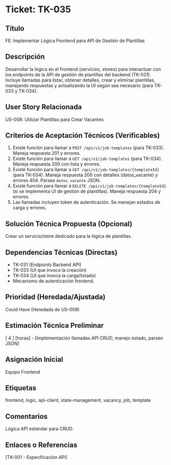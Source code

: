 # Ticket: TK-035

## Título
FE: Implementar Lógica Frontend para API de Gestión de Plantillas

## Descripción
Desarrollar la lógica en el frontend (servicios, stores) para interactuar con los endpoints de la API de gestión de plantillas del backend (TK-031). Incluye llamadas para listar, obtener detalles, crear y eliminar plantillas, manejando respuestas y actualizando la UI según sea necesario (para TK-033 y TK-034).

## User Story Relacionada
US-008: Utilizar Plantillas para Crear Vacantes

## Criterios de Aceptación Técnicos (Verificables)
1.  Existe función para llamar a `POST /api/v1/job-templates` (para TK-033). Maneja respuesta 201 y errores.
2.  Existe función para llamar a `GET /api/v1/job-templates` (para TK-034). Maneja respuesta 200 con lista y errores.
3.  Existe función para llamar a `GET /api/v1/job-templates/{templateId}` (para TK-034). Maneja respuesta 200 con detalles (datos_vacante) y errores 404. Parsea `datos_vacante` JSON.
4.  Existe función para llamar a `DELETE /api/v1/job-templates/{templateId}` (si se implementa UI de gestión de plantillas). Maneja respuesta 204 y errores.
5.  Las llamadas incluyen token de autenticación. Se manejan estados de carga y errores.

## Solución Técnica Propuesta (Opcional)
Crear un servicio/store dedicado para la lógica de plantillas.

## Dependencias Técnicas (Directas)
* TK-031 (Endpoints Backend API)
* TK-033 (UI que invoca la creación)
* TK-034 (UI que invoca la carga/listado)
* Mecanismo de autenticación frontend.

## Prioridad (Heredada/Ajustada)
Could Have (Heredada de US-008)

## Estimación Técnica Preliminar
[ 4 ] [horas] - [Implementación llamadas API CRUD, manejo estado, parseo JSON]

## Asignación Inicial
Equipo Frontend

## Etiquetas
frontend, logic, api-client, state-management, vacancy, job, template

## Comentarios
Lógica API estándar para CRUD.

## Enlaces o Referencias
[TK-001 - Especificación API]